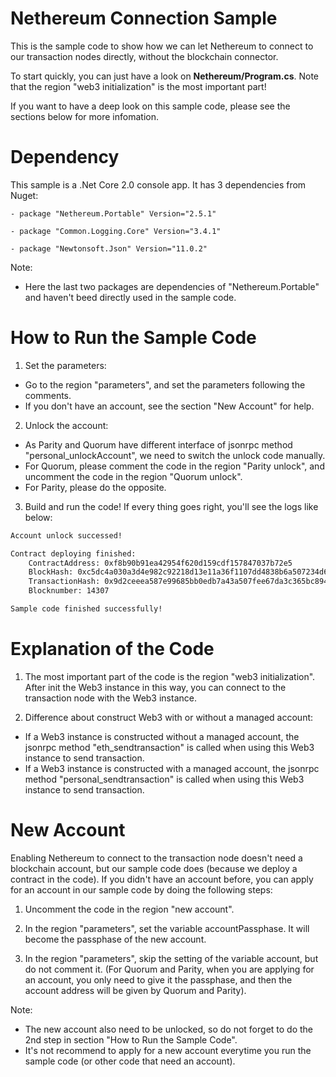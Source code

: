 # Nethereum Connection Sample

This is the sample code to show how we can let Nethereum to connect to our transaction nodes directly, without the blockchain connector.

To start quickly, you can just have a look on **Nethereum/Program.cs**. Note that the region "web3 initialization" is the most important part!

If you want to have a deep look on this sample code, please see the sections below for more infomation.

# Dependency

This sample is a .Net Core 2.0 console app. It has 3 dependencies from Nuget:

    - package "Nethereum.Portable" Version="2.5.1"

    - package "Common.Logging.Core" Version="3.4.1"

    - package "Newtonsoft.Json" Version="11.0.2"

Note:
 - Here the last two packages are dependencies of "Nethereum.Portable" and haven't beed directly used in the sample code.

# How to Run the Sample Code

1. Set the parameters: 
 - Go to the region "parameters", and set the parameters following the comments.
 - If you don't have an account, see the section "New Account" for help.

2. Unlock the account:
 - As Parity and Quorum have different interface of jsonrpc method "personal_unlockAccount", we need to switch the unlock code manually.
 - For Quorum, please comment the code in the region "Parity unlock", and uncomment the code in the region "Quorum unlock".
 - For Parity, please do the opposite.

3. Build and run the code! If every thing goes right, you'll see the logs like below:
```bash
Account unlock successed!

Contract deploying finished:
    ContractAddress: 0xf8b90b91ea42954f620d159cdf157847037b72e5
    BlockHash: 0xc5dc4a030a3d4e982c92218d13e11a36f1107dd4838b6a507234d6546e62af93
    TransactionHash: 0x9d2ceeea587e99685bb0edb7a43a507fee67da3c365bc89493aa739f30b24633
    Blocknumber: 14307

Sample code finished successfully!
```

# Explanation of the Code

1. The most important part of the code is the region "web3 initialization". After init the Web3 instance in this way, you can connect to the transaction node with the Web3 instance.

2. Difference about construct Web3 with or without a managed account:
 - If a Web3 instance is constructed without a managed account, the jsonrpc method "eth_sendtransaction" is called when using this Web3 instance to send transaction.
 - If a Web3 instance is constructed with a managed account, the jsonrpc method "personal_sendtransaction" is called when using this Web3 instance to send transaction.

# New Account

Enabling Nethereum to connect to the transaction node doesn't need a blockchain account, but our sample code does (because we deploy a contract in the code). If you didn't have an account before, you can apply for an account in our sample code by doing the following steps:

1. Uncomment the code in the region "new account".

2. In the region "parameters", set the variable accountPassphase. It will become the passphase of the new account.

3. In the region "parameters", skip the setting of the variable account, but do not comment it. (For Quorum and Parity, when you are applying for an account, you only need to give it the passphase, and then the account address will be given by Quorum and Parity).

Note:
 - The new account also need to be unlocked, so do not forget to do the 2nd step in section "How to Run the Sample Code".
 - It's not recommend to apply for a new account everytime you run the sample code (or other code that need an account).


